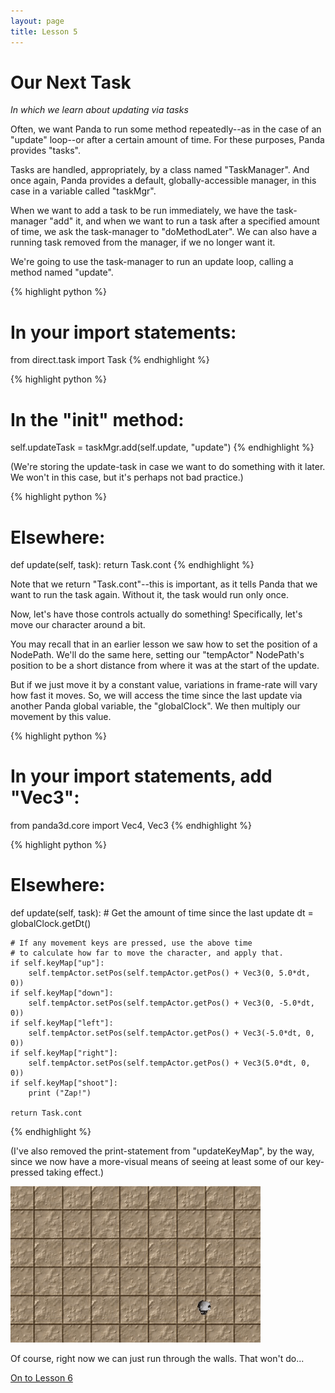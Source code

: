 ```yaml
---
layout: page
title: Lesson 5
---
```

Our Next Task
=
_In which we learn about updating via tasks_

Often, we want Panda to run some method repeatedly--as in the case of an "update" loop--or after a certain amount of time. For these purposes, Panda provides "tasks".

Tasks are handled, appropriately, by a class named "TaskManager". And once again, Panda provides a default, globally-accessible manager, in this case in a variable called "taskMgr".

When we want to add a task to be run immediately, we have the task-manager "add" it, and when we want to run a task after a specified amount of time, we ask the task-manager to "doMethodLater". We can also have a running task removed from the manager, if we no longer want it.

We're going to use the task-manager to run an update loop, calling a method named "update".

{% highlight python %}
# In your import statements:
from direct.task import Task
{% endhighlight %}

{% highlight python %}
# In the "__init__" method:
self.updateTask = taskMgr.add(self.update, "update")
{% endhighlight %}

(We're storing the update-task in case we want to do something with it later. We won't in this case, but it's perhaps not bad practice.)

{% highlight python %}
# Elsewhere:
def update(self, task):
    return Task.cont
{% endhighlight %}

Note that we return "Task.cont"--this is important, as it tells Panda that we want to run the task again. Without it, the task would run only once.

Now, let's have those controls actually do something! Specifically, let's move our character around a bit.

You may recall that in an earlier lesson we saw how to set the position of a NodePath. We'll do the same here, setting our "tempActor" NodePath's position to be a short distance from where it was at the start of the update.

But if we just move it by a constant value, variations in frame-rate will vary how fast it moves. So, we will access the time since the last update via another Panda global variable, the "globalClock". We then multiply our movement by this value.

{% highlight python %}
# In your import statements, add "Vec3":
from panda3d.core import Vec4, Vec3
{% endhighlight %}

{% highlight python %}
# Elsewhere:
def update(self, task):
    # Get the amount of time since the last update
    dt = globalClock.getDt()

    # If any movement keys are pressed, use the above time
    # to calculate how far to move the character, and apply that.
    if self.keyMap["up"]:
        self.tempActor.setPos(self.tempActor.getPos() + Vec3(0, 5.0*dt, 0))
    if self.keyMap["down"]:
        self.tempActor.setPos(self.tempActor.getPos() + Vec3(0, -5.0*dt, 0))
    if self.keyMap["left"]:
        self.tempActor.setPos(self.tempActor.getPos() + Vec3(-5.0*dt, 0, 0))
    if self.keyMap["right"]:
        self.tempActor.setPos(self.tempActor.getPos() + Vec3(5.0*dt, 0, 0))
    if self.keyMap["shoot"]:
        print ("Zap!")

    return Task.cont
{% endhighlight %}

(I've also removed the print-statement from "updateKeyMap", by the way, since we now have a more-visual means of seeing at least some of our key-pressed taking effect.)

![Panda-chan running around due to key-movement](images/tutMasicKeyMovement.gif "Run run run.")

Of course, right now we can just run through the walls. That won't do...

[On to Lesson 6][next]

[next]: tut_lesson06.html
